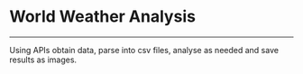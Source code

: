 # World Weather Analysis
---
Using APIs obtain data, parse into csv files, analyse as needed and save results as images.
